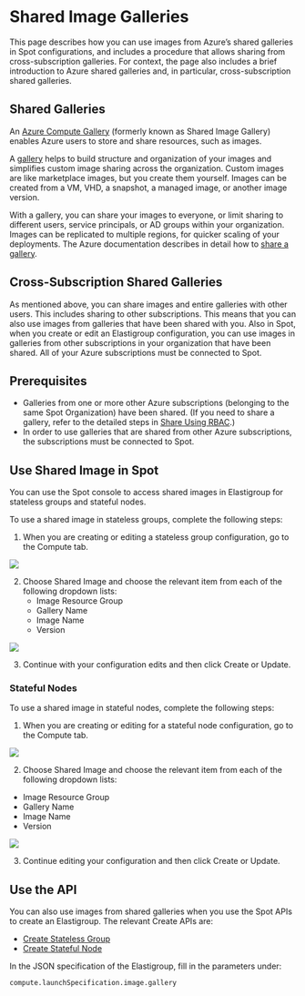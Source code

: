 # Shared Image Galleries

This page describes how you can use images from Azure’s shared galleries in Spot configurations, and includes a procedure that allows sharing from cross-subscription galleries. For context, the page also includes a brief introduction to Azure shared galleries and, in particular, cross-subscription shared galleries.

## Shared Galleries

An [Azure Compute Gallery](https://learn.microsoft.com/en-us/azure/virtual-machines/shared-image-galleries) (formerly known as Shared Image Gallery) enables Azure users to store and share resources, such as images.

A [gallery](https://learn.microsoft.com/en-us/azure/virtual-machines/shared-image-galleries?tabs=azure-cli) helps to build structure and organization of your images and simplifies custom image sharing across the organization. Custom images are like marketplace images, but you create them yourself. Images can be created from a VM, VHD, a snapshot, a managed image, or another image version.

With a gallery, you can share your images to everyone, or limit sharing to different users, service principals, or AD groups within your organization. Images can be replicated to multiple regions, for quicker scaling of your deployments. The Azure documentation describes in detail how to [share a gallery](https://learn.microsoft.com/en-us/azure/virtual-machines/share-gallery-direct?tabs=portaldirect#how-sharing-with-direct-shared-gallery-works).

## Cross-Subscription Shared Galleries

As mentioned above, you can share images and entire galleries with other users. This includes sharing to other subscriptions. This means that you can also use images from galleries that have been shared with you. Also in Spot, when you create or edit an Elastigroup configuration, you can use images in galleries from other subscriptions in your organization that have been shared. All of your Azure subscriptions must be connected to Spot.

## Prerequisites

- Galleries from one or more other Azure subscriptions (belonging to the same Spot Organization) have been shared. (If you need to share a gallery, refer to the detailed steps in [Share Using RBAC](https://learn.microsoft.com/en-us/azure/virtual-machines/share-gallery?tabs=portal#share-using-rbac).)
- In order to use galleries that are shared from other Azure subscriptions, the subscriptions must be connected to Spot.

## Use Shared Image in Spot

You can use the Spot console to access shared images in Elastigroup for stateless groups and stateful nodes.

To use a shared image in stateless groups, complete the following steps:

1. When you are creating or editing a stateless group configuration, go to the Compute tab.

<img src="/elastigroup/_media/azure-shared-gallery-01.png" />

2. Choose Shared Image and choose the relevant item from each of the following dropdown lists:
   - Image Resource Group
   - Gallery Name
   - Image Name
   - Version

<img src="/elastigroup/_media/azure-shared-gallery-02.png" />

3. Continue with your configuration edits and then click Create or Update.

### Stateful Nodes

To use a shared image in stateful nodes, complete the following steps:

1. When you are creating or editing for a stateful node configuration, go to the Compute tab.

<img src="/elastigroup/_media/shared-image-galleries-1.png" />

2. Choose Shared Image and choose the relevant item from each of the following dropdown lists:

- Image Resource Group
- Gallery Name
- Image Name
- Version

<img src="/elastigroup/_media/shared-image-galleries-2.png" />

3. Continue editing your configuration and then click Create or Update.

## Use the API

You can also use images from shared galleries when you use the Spot APIs to create an Elastigroup. The relevant Create APIs are:

- [Create Stateless Group](https://docs.spot.io/api/#operation/elastigroupAzureSpotVmsCreate)
- [Create Stateful Node](https://docs.spot.io/api/#operation/azureStatefulNodeCreate)

In the JSON specification of the Elastigroup, fill in the parameters under:

`compute.launchSpecification.image.gallery`
